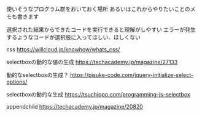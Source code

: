 使いそうなプログラム群をおいておく場所
あるいはこれからやりたいことのメモも書きます

選択された結果からできたコードを実行できると理解がしやすい
エラーが発生するようなコードが選択肢に入ってほしい、ほしくない



css
https://willcloud.jp/knowhow/whats_css/

selectboxの動的な値の生成
https://techacademy.jp/magazine/27133

動的なselectboxの生成？
https://pisuke-code.com/jquery-initialize-select-options/

selectboxの動的な生成
https://tsuchippo.com/programming-js-selectbox

appendchild
https://techacademy.jp/magazine/20820